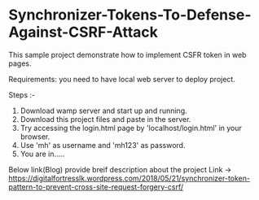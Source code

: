 # Synchronizer-Tokens-To-Defense-Against-CSRF-Attack
This sample project demonstrate how to implement CSFR token in web pages.

Requirements: you need to have local web server to deploy project.

Steps :-
  1. Download wamp server and start up and running.
  2. Download this project files and paste in the server.
  3. Try accessing the login.html page by 'localhost/login.html' in your browser.
  4. Use 'mh' as username and 'mh123' as password.
  5. You are in.....

Below link(Blog) provide breif description about the project
Link -> https://digitalfortresslk.wordpress.com/2018/05/21/synchronizer-token-pattern-to-prevent-cross-site-request-forgery-csrf/
